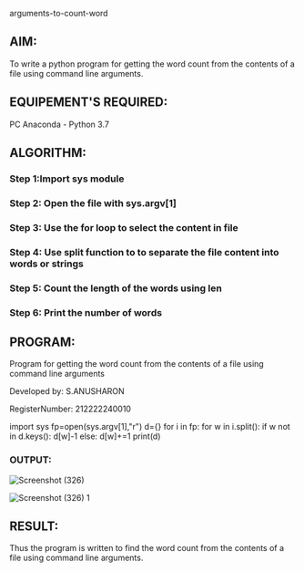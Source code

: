 arguments-to-count-word
## AIM:
To write a python program for getting the word count from the contents of a file using command line arguments.
## EQUIPEMENT'S REQUIRED: 
PC
Anaconda - Python 3.7
## ALGORITHM: 

### Step 1:Import sys module

### Step 2: Open the file with sys.argv[1]
 
### Step 3: Use the for loop to select the content in file

### Step 4: Use split function to to separate the file content into words or strings

### Step 5: Count the length of the words using len

### Step 6: Print the number of words

## PROGRAM:
Program for getting the word count from the contents of a file using command line arguments

Developed by: S.ANUSHARON

RegisterNumber: 212222240010

import sys
fp=open(sys.argv[1],"r")
d={}
for i in fp:
  for w in i.split():
    if w not in d.keys():
      d[w]-1
  else:
       d[w]+=1
  print(d)



### OUTPUT:

![Screenshot (326)](https://github.com/Anusharonselva/command-line-arguments-to-count-word/assets/119405600/207e660c-a1c6-4466-ba75-45eecbc3b295)

![Screenshot (326) 1](https://github.com/Anusharonselva/command-line-arguments-to-count-word/assets/119405600/4475fb66-180e-4c8d-9127-3754577f2bb5)


## RESULT:
Thus the program is written to find the word count from the contents of a file using command line arguments.
